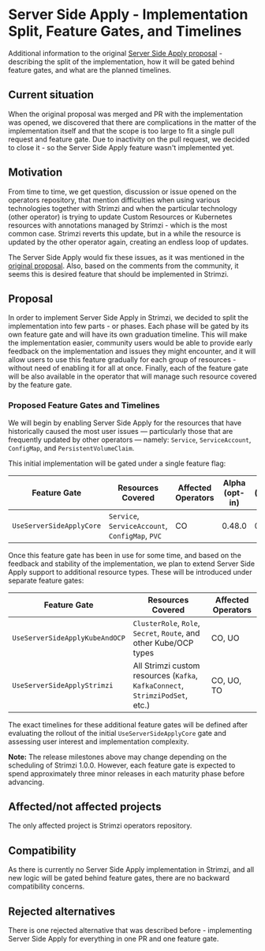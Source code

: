 # Server Side Apply - Implementation Split, Feature Gates, and Timelines

Additional information to the original [Server Side Apply proposal](052-k8s-server-side-apply.md) - describing the split of the implementation, how it will be gated behind feature gates, and what are the planned timelines.

## Current situation

When the original proposal was merged and PR with the implementation was opened, we discovered that there are complications in the matter of the implementation itself and that the scope is too large to fit a single pull request and feature gate.
Due to inactivity on the pull request, we decided to close it - so the Server Side Apply feature wasn't implemented yet.

## Motivation

From time to time, we get question, discussion or issue opened on the operators repository, that mention difficulties when using various technologies together with Strimzi and when the particular technology (other operator) is trying to update Custom Resources or Kubernetes resources with annotations managed by Strimzi - which is the most common case. 
Strimzi reverts this update, but in a while the resource is updated by the other operator again, creating an endless loop of updates.

The Server Side Apply would fix these issues, as it was mentioned in the [original proposal](052-k8s-server-side-apply.md).
Also, based on the comments from the community, it seems this is desired feature that should be implemented in Strimzi.

## Proposal

In order to implement Server Side Apply in Strimzi, we decided to split the implementation into few parts - or phases.
Each phase will be gated by its own feature gate and will have its own graduation timeline.
This will make the implementation easier, community users would be able to provide early feedback on the implementation and issues they might encounter, and it will allow users to use this feature gradually for each group of resources - without need of enabling it for all at once.
Finally, each of the feature gate will be also available in the operator that will manage such resource covered by the feature gate.

### Proposed Feature Gates and Timelines

We will begin by enabling Server Side Apply for the resources that have historically caused the most user issues — particularly those that are frequently updated by other operators — namely: `Service`, `ServiceAccount`, `ConfigMap`, and `PersistentVolumeClaim`.

This initial implementation will be gated under a single feature flag:

| Feature Gate             | Resources Covered                               | Affected Operators | Alpha (opt-in) | Beta (default-on) | GA     |
|--------------------------|-------------------------------------------------|--------------------|----------------|-------------------|--------|
| `UseServerSideApplyCore` | `Service`, `ServiceAccount`, `ConfigMap`, `PVC` | CO                 | 0.48.0         | 0.51.0            | 0.54.0 |

Once this feature gate has been in use for some time, and based on the feedback and stability of the implementation, we plan to extend Server Side Apply support to additional resource types. 
These will be introduced under separate feature gates:

| Feature Gate                   | Resources Covered                                                             | Affected Operators |
|--------------------------------|-------------------------------------------------------------------------------|--------------------|
| `UseServerSideApplyKubeAndOCP` | `ClusterRole`, `Role`, `Secret`, `Route`, and other Kube/OCP types            | CO, UO             |
| `UseServerSideApplyStrimzi`    | All Strimzi custom resources (`Kafka`, `KafkaConnect`, `StrimziPodSet`, etc.) | CO, UO, TO         |

The exact timelines for these additional feature gates will be defined after evaluating the rollout of the initial `UseServerSideApplyCore` gate and assessing user interest and implementation complexity.

**Note:** The release milestones above may change depending on the scheduling of Strimzi 1.0.0. 
However, each feature gate is expected to spend approximately three minor releases in each maturity phase before advancing.

## Affected/not affected projects

The only affected project is Strimzi operators repository. 

## Compatibility

As there is currently no Server Side Apply implementation in Strimzi, and all new logic will be gated behind feature gates, there are no backward compatibility concerns.

## Rejected alternatives

There is one rejected alternative that was described before - implementing Server Side Apply for everything in one PR and one feature gate.
